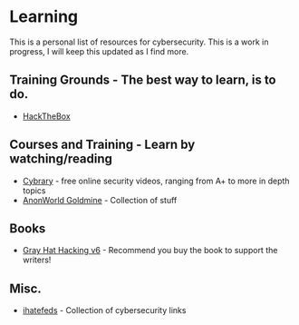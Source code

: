 # Learning
This is a personal list of resources for cybersecurity. This is a work in progress, I will keep this updated as I find more.

## Training Grounds - The best way to learn, is to do.
* [HackTheBox](https://www.hackthebox.com/)

## Courses and Training - Learn by watching/reading
* [Cybrary](https://cybrary.it) - free online security videos, ranging from A+ to more in depth topics
* [AnonWorld Goldmine](https://anonschool.org/) - Collection of stuff

## Books
* [Gray Hat Hacking v6](https://bibis.ir/science-books/cyber/pentest/2022/Gray-Hat-Hacking-The-Ethical-Hackers-Handbook-by-Allen-Harper_bibis.ir.pdf) - Recommend you buy the book to support the writers!

## Misc.
* [ihatefeds](https://ihatefeds.com/) - Collection of cybersecurity links
